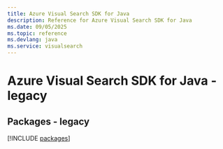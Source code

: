 ```yaml
---
title: Azure Visual Search SDK for Java
description: Reference for Azure Visual Search SDK for Java
ms.date: 09/05/2025
ms.topic: reference
ms.devlang: java
ms.service: visualsearch
---
```

# Azure Visual Search SDK for Java - legacy
## Packages - legacy
[!INCLUDE [packages](visual-search-index.md)]